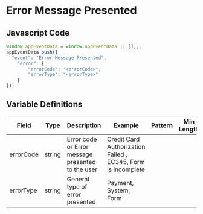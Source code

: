 # Error Message Presented

### 

## Javascript Code
```js
window.appEventData = window.appEventData || [];;;
appEventData.push({
  "event": "Error Message Presented",
    "error": {
        "errorCode": "<errorCode>",
        "errorType": "<errorType>"
    }
});
```

## Variable Definitions

|Field|Type|Description|Example|Pattern|Min Length|Max Length|Minimum|Maximum|Multiple Of|
| --- | --- | --- | --- | --- | --- | --- | --- | --- | --- |
|errorCode|string|Error code or Error message presented to the user|Credit Card Authorization Failed , EC345, Form is incomplete|||||||
|errorType|string|General type of error presented|Payment, System, Form|||||||




